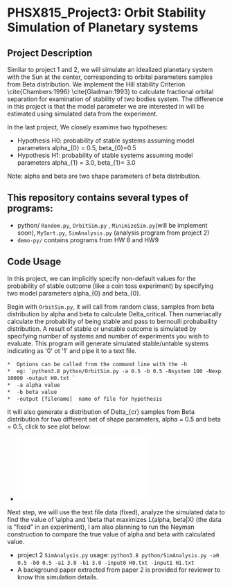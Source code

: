 # PHSX815_Project3: Orbit Stability Simulation of Planetary systems

## Project Description
Similar to project 1 and 2, we will simulate an idealized planetary system with the Sun at the center, corresponding to orbital parameters samples from Beta distribution. We implement the Hill stability Criterion \cite{Chambers:1996} \cite{Gladman:1993} to calculate fractional orbital separation for examination of stability of two bodies system. The difference in this project is that the model parameter we are interested in will be estimated using simulated data from the experiment. 


In the last project, We closely examime two hypotheses:
* Hypothesis H0: probability of stable systems assuming model parameters alpha_{0} = 0.5, beta_{0}=0.5
* Hypothesis H1: probability of stable systems assuming model parameters alpha_{1} = 3.0, beta_{1}= 3.0

Note: alpha and beta are two shape parameters of beta distribution.

## This repository contains several types of programs:
* python/ `Random.py`, `OrbitSim.py` , `MinimizeSim.py`(will be implement soon), `MySort.py`, `SimAnalysis.py` (analysis program from project 2)
* `demo-py/` contains programs from HW 8 and HW9


## Code Usage 

In this project, we can implicitly specify non-default values for the probability of stable outcome (like a coin toss experiment) by specifying two model parameters alpha_{0} and beta_{0}. 

Begin with `OrbitSim.py`, it will call from random class, samples from beta distribution by alpha and beta to calculate Delta_critical. Then numeriacally calculate the probability of being stable and pass to bernoulli probabaility distribution. A result of stable or unstable outcome is simulated by specifying number of systems and number of experiments you wish to evaluate. This program will generate simulated stable/untable systems indicating as '0' ot '1' and pipe it to a text file. 

	*  Options can be called from the command line with the -h 
	*  eg: `python3.8 python/OrbitSim.py -a 0.5 -b 0.5 -Nsystem 100 -Nexp 10000 -output H0.txt `
	*  -a alpha value
	*  -b beta value
	*  -output [filename]  name of file for hypothesis

It will also generate a distribution of Delta_{cr} samples from Beta distribution for two different set of shape parameters, alpha = 0.5 and beta = 0.5, click to see plot below: 

* ![plot](delta_cr_0.5_0.5.pdf)

Next step, we will use the text file data (fixed), analyze the simulated data to find the value of \\alpha and \\beta that maximizes L(alpha, beta|X) (the data is ”fixed” in an experiment), I am also planning to run the Neyman construction to compare the true value of alpha and beta with calculated value. 

* project 2 `SimAnalysis.py` usage: `python3.8 python/SimAnalysis.py -a0 0.5 -b0 0.5 -a1 3.0 -b1 3.0 -input0 H0.txt -input1 H1.txt`
* A background paper extracted from paper 2 is provided for reviewer to know this simulation details.


